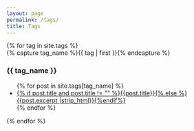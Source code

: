 ```yaml
---
layout: page
permalink: /tags/
title: Tags
---
```



<div id="archives">
{% for tag in site.tags %}
  <div class="archive-group">
    {% capture tag_name %}{{ tag | first }}{% endcapture %}
    <a name="{{ tag_name | slugize }}"></a>
    <h3 class="tag-head">{{ tag_name }}</h3>
    <ul>
    {% for post in site.tags[tag_name] %}
      <li><a href="{{ site.baseurl }}{{ post.url }}">{% if post.title and post.title != "" %}{{post.title}}{% else %}{{post.excerpt |strip_html}}{%endif%}</a></li>
    {% endfor %}
    </ul>
  </div>
{% endfor %}
</div>